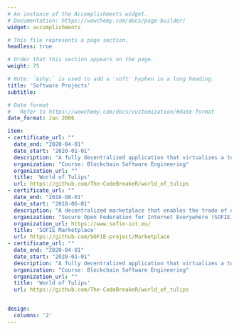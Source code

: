 ```yaml
---
# An instance of the Accomplishments widget.
# Documentation: https://wowchemy.com/docs/page-builder/
widget: accomplishments

# This file represents a page section.
headless: true

# Order that this section appears on the page.
weight: 75

# Note: `&shy;` is used to add a 'soft' hyphen in a long heading.
title: 'Software Projects'
subtitle:

# Date format
#   Refer to https://wowchemy.com/docs/customization/#date-format
date_format: Jan 2006

item:
- certificate_url: ""
  date_end: "2020-04-01"
  date_start: "2020-01-01"
  description: "A fully decentralized application that virtualizes a tulip growing community"
  organization: "Course: Blockchain Software Engineering"
  organization_url: ""
  title: 'World of Tulips'
  url: https://github.com/The-CodeBreakeR/world_of_tulips
- certificate_url: ""
  date_end: "2018-08-01"
  date_start: "2018-06-01"
  description: "A decentralized marketplace that enables the trade of different types of assets"
  organization: "Secure Open Federation for Internet Everywhere (SOFIE)"
  organization_url: https://www.sofie-iot.eu/
  title: 'SOFIE Marketplace'
  url: https://github.com/SOFIE-project/Marketplace
- certificate_url: ""
  date_end: "2020-04-01"
  date_start: "2020-01-01"
  description: "A fully decentralized application that virtualizes a tulip growing community"
  organization: "Course: Blockchain Software Engineering"
  organization_url: ""
  title: 'World of Tulips'
  url: https://github.com/The-CodeBreakeR/world_of_tulips


design:
  columns: '2' 
---
```


